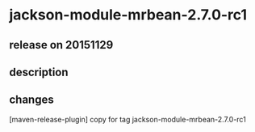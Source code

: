 # jackson-module-mrbean-2.7.0-rc1

## release on 20151129

## description

## changes

[maven-release-plugin] copy for tag jackson-module-mrbean-2.7.0-rc1

